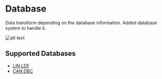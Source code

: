 # Database

Data transform depending on the database information. Added database system to handle it.

![alt text](image-3.png)

## Supported Databases

- [LIN LDF](./ldf)
- [CAN DBC](./dbc)

